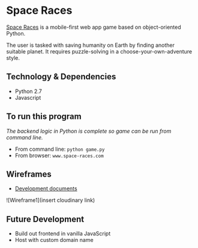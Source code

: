 # Space Races
[Space Races](http://www.space-races.com/) is a mobile-first web app game based on object-oriented Python. 

The user is tasked with saving humanity on Earth by finding another suitable planet.  It requires puzzle-solving in a choose-your-own-adventure style.


## Technology & Dependencies
* Python 2.7
* Javascript


## To run this program
*The backend logic in Python is complete so game can be run from command line.*
* From command line: `python game.py`
* From browser: `www.space-races.com`



## Wireframes
- [Development documents][docs]

[docs]: docs/

![Wireframe1](insert cloudinary link)



## Future Development
* Build out frontend in vanilla JavaScript
* Host with custom domain name

